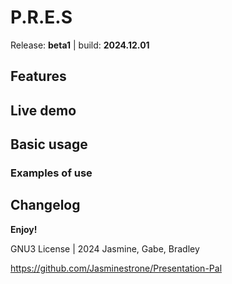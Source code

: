 # P.R.E.S
Release: **beta1** | build: **2024.12.01**

## Features
## Live demo
## Basic usage
### Examples of use
## Changelog

**Enjoy!**

GNU3 License | 2024 Jasmine, Gabe, Bradley

https://github.com/Jasminestrone/Presentation-Pal